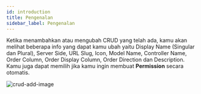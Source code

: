 ```yaml
---
id: introduction
title: Pengenalan
sidebar_label: Pengenalan
---
```


Ketika menambahkan atau mengubah CRUD yang telah ada, kamu akan melihat beberapa info yang dapat kamu ubah yaitu Display Name (Singular dan Plural), Server Side, URL Slug, Icon, Model Name, Controller Name, Order Column, Order Display Column, Order Direction dan Description. Kamu juga dapat memilih jika kamu ingin membuat **Permission** secara otomatis.

![crud-add-image](assets/crud-add-part-1.png)